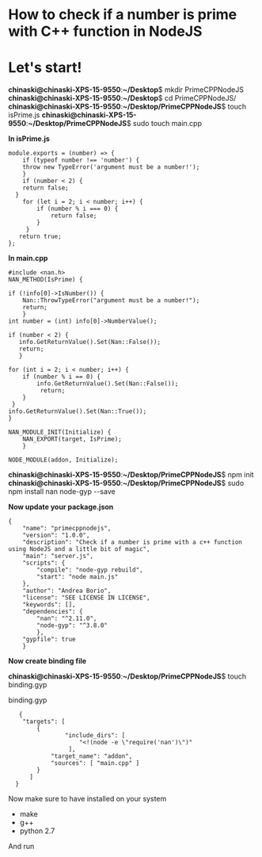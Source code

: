 # How to check if a number is prime with C++ function in NodeJS 

# Let's start!

**chinaski@chinaski-XPS-15-9550**:**~/Desktop**$ mkdir PrimeCPPNodeJS
**chinaski@chinaski-XPS-15-9550**:**~/Desktop**$ cd PrimeCPPNodeJS/
**chinaski@chinaski-XPS-15-9550**:**~/Desktop/PrimeCPPNodeJS**$ touch isPrime.js
**chinaski@chinaski-XPS-15-9550**:**~/Desktop/PrimeCPPNodeJS**$ sudo touch main.cpp

**In isPrime.js**

    module.exports = (number) => {
        if (typeof number !== 'number') {
        throw new TypeError('argument must be a number!');
        }
        if (number < 2) {
        return false;
      }
        for (let i = 2; i < number; i++) {
	        if (number % i === 0) {
		        return false;
		    }
	   	 }			
       return true;
    };

**In main.cpp**

    #include <nan.h>
    NAN_METHOD(IsPrime) {
    
    if (!info[0]->IsNumber()) {
        Nan::ThrowTypeError("argument must be a number!");
        return;
        }
    int number = (int) info[0]->NumberValue();
  
    if (number < 2) {
       info.GetReturnValue().Set(Nan::False());
       return;
       }
    
    for (int i = 2; i < number; i++) {
        if (number % i == 0) {
	        info.GetReturnValue().Set(Nan::False());
		     return;
        }
     }
    info.GetReturnValue().Set(Nan::True());
    }
    
    NAN_MODULE_INIT(Initialize) {
        NAN_EXPORT(target, IsPrime);
        }
    
    NODE_MODULE(addon, Initialize);

**chinaski@chinaski-XPS-15-9550**:**~/Desktop/PrimeCPPNodeJS**$ npm init
**chinaski@chinaski-XPS-15-9550**:**~/Desktop/PrimeCPPNodeJS**$ sudo npm install nan node-gyp --save


**Now update your package.json**

    {
        "name": "primecppnodejs",
        "version": "1.0.0",
        "description": "Check if a number is prime with a c++ function using NodeJS and a little bit of magic",
        "main": "server.js",
        "scripts": {
	        "compile": "node-gyp rebuild",
	        "start": "node main.js"
        },
        "author": "Andrea Borio",
        "license": "SEE LICENSE IN LICENSE",
        "keywords": [],
        "dependencies": {
	        "nan": "^2.11.0",
	        "node-gyp": "^3.8.0"
	        },
        "gypfile": true
        }
        
**Now create binding file**

**chinaski@chinaski-XPS-15-9550**:**~/Desktop/PrimeCPPNodeJS**$ touch binding.gyp

binding.gyp

       {
        "targets": [
	        {
			        "include_dirs": [
				        "<!(node -e \"require('nan')\")"
				     ],
		        "target_name": "addon",
		        "sources": [ "main.cpp" ]
	        }
	      ]
      }
Now make sure to have installed on your system

 - make
 - g++
 - python 2.7
 
 
 
And run 
